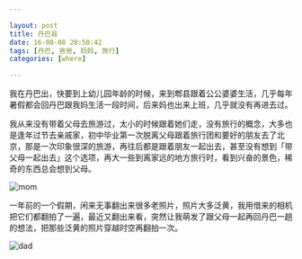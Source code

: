 ```yaml
---

layout: post
title: 丹巴县
date: 16-08-08 20:50:42
tags: [丹巴, 爸爸, 妈妈, 旅行]
categories: [where]

---
```


我在丹巴出，快要到上幼儿园年龄的时候，来到郫县跟着公公婆婆生活，几乎每年暑假都会回丹巴跟我妈生活一段时间，后来妈也出来上班，几乎就没有再进去过。

我从来没有带着父母去旅游过，太小的时候跟着她们走，没有旅行的概念，大多也是逢年过节去亲戚家，初中毕业第一次脱离父母跟着旅行团和要好的朋友去了北京，那是一次印象很深的旅游，再往后都是跟着朋友一起出去，甚至没有想到「带父母一起出去」这个选项，再大一些到离家远的地方旅行时，看到兴奋的景色，稀奇的东西总会想到父母。

![mom]({{site.url}}/assets/blog_img/2016-08-08-danba/danba_mom.jpg)

一年前的一个假期，闲来无事翻出来很多老照片，照片大多泛黄，我用借来的相机把它们都翻拍了一遍，最近又翻出来看，突然让我萌发了跟父母一起再回丹巴一趟的想法，把那些泛黄的照片穿越时空再翻拍一次。

![dad]({{site.url}}/assets/blog_img/2016-08-08-danba/danba_dad.jpg)